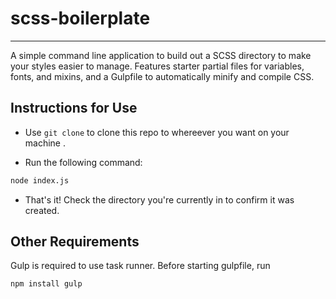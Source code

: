 # scss-boilerplate

---

A simple command line application to build out a SCSS directory to make your styles easier to manage. Features starter partial files for variables, fonts, and mixins, and a Gulpfile to automatically minify and compile CSS.

## Instructions for Use

- Use `git clone` to clone this repo to whereever you want on your machine .

- Run the following command:

```bash
node index.js
```

- That's it! Check the directory you're currently in to confirm it was created.

## Other Requirements
Gulp is required to use task runner. Before starting gulpfile, run
```bash
npm install gulp
```


